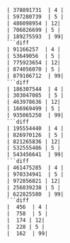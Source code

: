 ```diff
| 378891731  | 4 |
| 597280739  | 5 |
| 486098954 | 12|
| 706826699 | 5 |
| 189275593  | 99|
```diff
| 91166257  | 4 |
| 53649056  | 5 |
| 775923654 | 12|
| 874056070 | 5 |
| 879106712  | 99|
```diff
| 186307544  | 4 |
| 303047085  | 5 |
| 463978636 | 12|
| 166969499 | 5 |
| 935065250  | 99|
```diff
| 195554440  | 4 |
| 826970126  | 5 |
| 821265836 | 12|
| 532555486 | 5 |
| 543456641  | 99|
```diff
| 461475285  | 4 |
| 970334941  | 5 |
| 972856821 | 12|
| 256839238 | 5 |
| 622825580  | 99|
```diff
|  456  | 4 |
|  758  | 5 |
|  174 | 12|
|  228 | 5 |
|  162  | 99|
